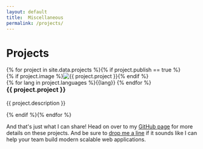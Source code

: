 ```yaml
---
layout: default
title:  Miscellaneous
permalink: /projects/
---
```

# Projects

<!-- TODO: Intro lead -->

<!--

## Projects

This list is very out of date and needs to be updated!

- N<sub>8</sub>Stats
- Web-works questions for Cline
- upstream academy (purchasing system)
- sleepDiag.com
- NateCMS
- Robots Senior Project
- Small Personal Projects
- ...

-->


<div class="row">
  {% for project in site.data.projects %}{% if project.publish == true %}
  <div class="col-sm-6 col-md-4">
    <a class="thumbnail" {% if project.link %}href="{{project.link}}" target="_blank"{% else %}href="/projects/{{ project.slug }}/"{% endif %}>
      {% if project.image %}<img src="/projects/{{ project.slug }}/cover.jpg" alt="{{ project.project }}">{% endif %}
      <div class="caption">
        <div class="pull-right">{% for lang in project.languages %}<span class="label label-default">{{lang}}</span> {% endfor %}</div>
        <h3 style="margin-top: 0">{{ project.project }}</h3>
        <p>{{ project.description }}</p>
      </div>
    </a>
  </div>
  {% endif %}{% endfor %}
</div>

And that's just what I can share!
Head on over to my <a href="https://github.com/bign8">GitHub page</a> for more details on these projects.
And be sure to <a href="/contact/">drop me a line</a> if it sounds like I can help your team build modern scalable web applications.

